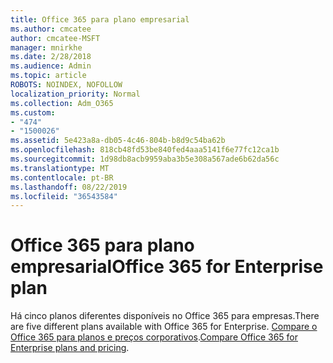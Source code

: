 ```yaml
---
title: Office 365 para plano empresarial
ms.author: cmcatee
author: cmcatee-MSFT
manager: mnirkhe
ms.date: 2/28/2018
ms.audience: Admin
ms.topic: article
ROBOTS: NOINDEX, NOFOLLOW
localization_priority: Normal
ms.collection: Adm_O365
ms.custom:
- "474"
- "1500026"
ms.assetid: 5e423a8a-db05-4c46-804b-b8d9c54ba62b
ms.openlocfilehash: 818cb48fd53be840fed4aaa5141f6e77fc12ca1b
ms.sourcegitcommit: 1d98db8acb9959aba3b5e308a567ade6b62da56c
ms.translationtype: MT
ms.contentlocale: pt-BR
ms.lasthandoff: 08/22/2019
ms.locfileid: "36543584"
---
```

# <a name="office-365-for-enterprise-plan"></a><span data-ttu-id="7c5d7-102">Office 365 para plano empresarial</span><span class="sxs-lookup"><span data-stu-id="7c5d7-102">Office 365 for Enterprise plan</span></span>

<span data-ttu-id="7c5d7-103">Há cinco planos diferentes disponíveis no Office 365 para empresas.</span><span class="sxs-lookup"><span data-stu-id="7c5d7-103">There are five different plans available with Office 365 for Enterprise.</span></span> <span data-ttu-id="7c5d7-104">[Compare o Office 365 para planos e preços corporativos](https://products.office.com/business/compare-more-office-365-for-business-plans).</span><span class="sxs-lookup"><span data-stu-id="7c5d7-104">[Compare Office 365 for Enterprise plans and pricing](https://products.office.com/business/compare-more-office-365-for-business-plans).</span></span>  